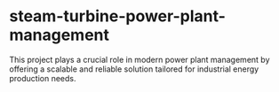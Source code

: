# steam-turbine-power-plant-management
This project plays a crucial role in modern power plant management by offering a scalable and reliable solution tailored for industrial energy production needs.
